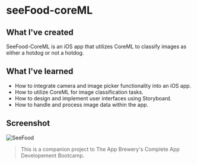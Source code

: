 # seeFood-coreML

## What I've created

SeeFood-CoreML is an iOS app that utilizes CoreML to classify images as either a hotdog or not a hotdog.

## What I've learned

* How to integrate camera and image picker functionality into an iOS app.
* How to utilize CoreML for image classification tasks.
* How to design and implement user interfaces using Storyboard.
* How to handle and process image data within the app.

## Screenshot

![SeeFood](https://github.com/Pathompat-m/seeFood-coreML/assets/151487556/ec639458-a892-4e65-bfb9-7e7161c6fbbb)

>This is a companion project to The App Brewery's Complete App Developement Bootcamp.
